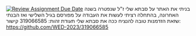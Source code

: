 [![Review Assignment Due Date](https://classroom.github.com/assets/deadline-readme-button-22041afd0340ce965d47ae6ef1cefeee28c7c493a6346c4f15d667ab976d596c.svg)](https://classroom.github.com/a/89IMDEJr)
בניתי את האתר על סבתא שלי ז"ל שנפטרה בשנה האחרונה, בהתחלה רציתי לעשות את העבודה על מפורסם בגיל השלישי ואז הבנתי שזאת הזדמנות טובה להנציח ככה את סבתא שלי
תעודת זהות: 319066585
קישור: https://github.com/WED-2023/319066585